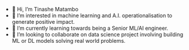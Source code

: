 - 👋 Hi, I’m Tinashe Matambo
- 👀 I’m interested in machine learning and A.I. operationalisation to generate positive impact.
- 🌱 I’m currently learning towards being a Senior ML/AI engineer.
- 💞️ I’m looking to collaborate on data science project involving building ML or DL models solving real world problems.

<!---
matambotinashe/matambotinashe is a ✨ special ✨ repository because its `README.md` (this file) appears on your GitHub profile.
You can click the Preview link to take a look at your changes.
--->
